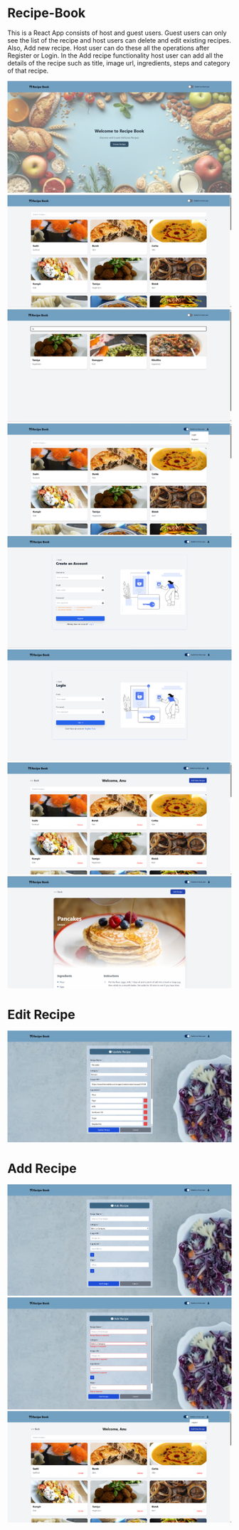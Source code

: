 # Recipe-Book

This is a React App consists of host and guest users. Guest users can only see the list of the recipe and host users can delete and edit existing recipes. Also, Add new recipe. Host user can do these all the operations after Register or Login. In the Add recipe functionality host user can add all the details of the recipe such as title, image url, 
ingredients, steps and category of that recipe.

![alt text](images/image.png)
![alt text](images/image-1.png)
![alt text](images/image-2.png)
![alt text](images/image-3.png)
![alt text](images/image-10.png)
![alt text](images/image-11.png)
![alt text](images/image-4.png)
![alt text](images/image-5.png)
# Edit Recipe
![alt text](images/image-6.png)
# Add Recipe
![alt text](images/image-7.png)
![alt text](images/image-8.png)
![alt text](images/image-9.png)